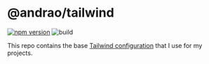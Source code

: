 # @andrao/tailwind

[![npm version](https://badge.fury.io/js/@andrao%2Ftailwind.svg)](https://badge.fury.io/js/@andrao/tailwind)
![build](https://github.com/andrao/tailwind/workflows/CI/badge.svg)

This repo contains the base [Tailwind configuration](https://tailwindcss.com/docs/configuration) that I use for my projects.
